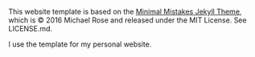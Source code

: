 This website template is based on the [Minimal Mistakes Jekyll Theme](https://mmistakes.github.io/minimal-mistakes/), which is © 2016 Michael Rose and released under the MIT License. See LICENSE.md.

I use the template for my personal website.
